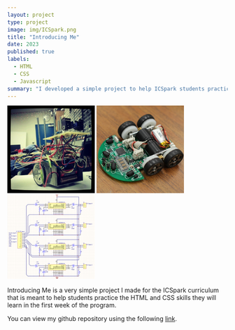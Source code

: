 ```yaml
---
layout: project
type: project
image: img/ICSpark.png
title: "Introducing Me"
date: 2023
published: true
labels:
  - HTML
  - CSS
  - Javascript
summary: "I developed a simple project to help ICSpark students practice the basics of HTML and CSS."
---
```


<div class="text-center p-4">
  <img width="200px" src="../img/micromouse/micromouse-robot.png" class="img-thumbnail" >
  <img width="200px" src="../img/micromouse/micromouse-robot-2.jpg" class="img-thumbnail" >
  <img width="200px" src="../img/micromouse/micromouse-circuit.png" class="img-thumbnail" >
</div>

Introducing Me is a very simple project I made for the ICSpark curriculum that is meant to help students practice the HTML and CSS skills they will learn in the first week of the program.

You can view my github repository using the following [link](https://github.com/mcsor/Introducing-Me).